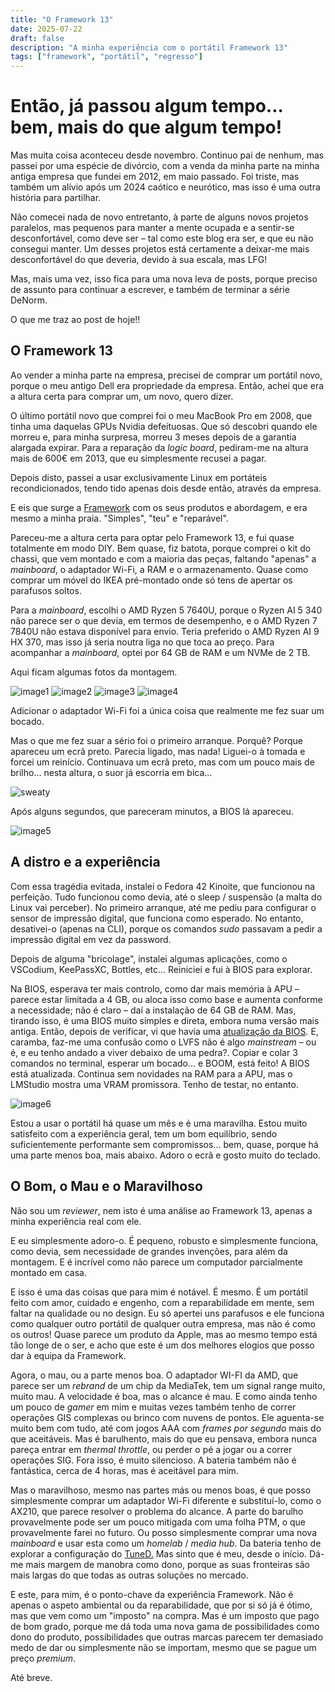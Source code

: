 ```yaml
---
title: "O Framework 13"
date: 2025-07-22
draft: false
description: "A minha experiência com o portátil Framework 13"
tags: ["framework", "portátil", "regresso"]
---
```


# Então, já passou algum tempo... bem, mais do que algum tempo!

Mas muita coisa aconteceu desde novembro. Continuo pai de nenhum, mas passei por uma espécie de divórcio, com a venda da minha parte na minha antiga empresa que fundei em 2012, em maio passado. Foi triste, mas também um alívio após um 2024 caótico e neurótico, mas isso é uma outra história para partilhar.

Não comecei nada de novo entretanto, à parte de alguns novos projetos paralelos, mas pequenos para manter a mente ocupada e a sentir-se desconfortável, como deve ser – tal como este blog era ser, e que eu não consegui manter. Um desses projetos está certamente a deixar-me mais desconfortável do que deveria, devido à sua escala, mas LFG!

Mas, mais uma vez, isso fica para uma nova leva de posts, porque preciso de assunto para continuar a escrever, e também de terminar a série DeNorm.

O que me traz ao post de hoje!!

## O Framework 13

Ao vender a minha parte na empresa, precisei de comprar um portátil novo, porque o meu antigo Dell era propriedade da empresa. Então, achei que era a altura certa para comprar um, um novo, quero dizer.

O último portátil novo que comprei foi o meu MacBook Pro em 2008, que tinha uma daquelas GPUs Nvidia defeituosas. Que só descobri quando ele morreu e, para minha surpresa, morreu 3 meses depois de a garantia alargada expirar. Para a reparação da *logic board*, pediram-me na altura mais de 600€ em 2013, que eu simplesmente recusei a pagar.

Depois disto, passei a usar exclusivamente Linux em portáteis recondicionados, tendo tido apenas dois desde então, através da empresa.

E eis que surge a [Framework](https://frame.work/pt/en) com os seus produtos e abordagem, e era mesmo a minha praia. "Simples", "teu" e "reparável".

Pareceu-me a altura certa para optar pelo Framework 13, e fui quase totalmente em modo DIY. Bem quase, fiz batota, porque comprei o kit do chassi, que vem montado e com a maioria das peças, faltando "apenas" a *mainboard*, o adaptador Wi-Fi, a RAM e o armazenamento. Quase como comprar um móvel do IKEA pré-montado onde só tens de apertar os parafusos soltos.

Para a *mainboard*, escolhi o AMD Ryzen 5 7640U, porque o Ryzen AI 5 340 não parece ser o que devia, em termos de desempenho, e o AMD Ryzen 7 7840U não estava disponível para envio. Teria preferido o AMD Ryzen AI 9 HX 370, mas isso já seria noutra liga no que toca ao preço. Para acompanhar a *mainboard*, optei por 64 GB de RAM e um NVMe de 2 TB.

Aqui ficam algumas fotos da montagem.

![image1](img/1.jpg)
![image2](img/2.jpg)
![image3](img/3.jpg)
![image4](img/4.jpg)

Adicionar o adaptador Wi-Fi foi a única coisa que realmente me fez suar um bocado.

Mas o que me fez suar a sério foi o primeiro arranque. Porquê? Porque apareceu um ecrã preto. Parecia ligado, mas nada! Liguei-o à tomada e forcei um reinício. Continuava um ecrã preto, mas com um pouco mais de brilho... nesta altura, o suor já escorria em bica...

![sweaty](img/huh.gif)

Após alguns segundos, que pareceram minutos, a BIOS lá apareceu.

![image5](img/5.jpg)

## A distro e a experiência

Com essa tragédia evitada, instalei o Fedora 42 Kinoite, que funcionou na perfeição. Tudo funcionou como devia, até o sleep / suspensão (a malta do Linux vai perceber). No primeiro arranque, até me pediu para configurar o sensor de impressão digital, que funciona como esperado. No entanto, desativei-o (apenas na CLI), porque os comandos *sudo* passavam a pedir a impressão digital em vez da password.

Depois de alguma "bricolage", instalei algumas aplicações, como o VSCodium, KeePassXC, Bottles, etc... Reiniciei e fui à BIOS para explorar.

Na BIOS, esperava ter mais controlo, como dar mais memória à APU – parece estar limitada a 4 GB, ou aloca isso como base e aumenta conforme a necessidade; não é claro – daí a instalação de 64 GB de RAM. Mas, tirando isso, é uma BIOS muito simples e direta, embora numa versão mais antiga. Então, depois de verificar, vi que havia uma [atualização da BIOS](https://knowledgebase.frame.work/en_us/framework-laptop-13-bios-and-driver-releases-amd-ryzen-7040-series-r1rXGVL16S). E, caramba, faz-me uma confusão como o LVFS não é algo *mainstream* – ou é, e eu tenho andado a viver debaixo de uma pedra?. Copiar e colar 3 comandos no terminal, esperar um bocado... e BOOM, está feito! A BIOS está atualizada. Continua sem novidades na RAM para a APU, mas o LMStudio mostra uma VRAM promissora. Tenho de testar, no entanto.

![image6](img/6.jpg)

Estou a usar o portátil há quase um mês e é uma maravilha. Estou muito satisfeito com a experiência geral, tem um bom equilíbrio, sendo suficientemente performante sem compromissos... bem, quase, porque há uma parte menos boa, mais abaixo. Adoro o ecrã e gosto muito do teclado.

## O Bom, o Mau e o Maravilhoso

Não sou um *reviewer*, nem isto é uma análise ao Framework 13, apenas a minha experiência real com ele.

E eu simplesmente adoro-o. É pequeno, robusto e simplesmente funciona, como devia, sem necessidade de grandes invenções, para além da montagem. E é incrível como não parece um computador parcialmente montado em casa.

E isso é uma das coisas que para mim é notável. É mesmo. É um portátil feito com amor, cuidado e engenho, com a reparabilidade em mente, sem faltar na qualidade ou no design. Eu só apertei uns parafusos e ele funciona como qualquer outro portátil de qualquer outra empresa, mas não é como os outros! Quase parece um produto da Apple, mas ao mesmo tempo está tão longe de o ser, e acho que este é um dos melhores elogios que posso dar à equipa da Framework.

Agora, o mau, ou a parte menos boa. O adaptador WI-FI da AMD, que parece ser um *rebrand* de um chip da MediaTek, tem um signal range muito, muito mau. A velocidade é boa, mas o alcance é mau. E como ainda tenho um pouco de *gamer* em mim e muitas vezes também tenho de correr operações GIS complexas ou brinco com nuvens de pontos. Ele aguenta-se muito bem com tudo, até com jogos AAA com *frames por segundo* mais do que aceitáveis. Mas é barulhento, mais do que eu pensava, embora nunca pareça entrar em *thermal throttle*, ou perder o pé a jogar ou a correr operações SIG. Fora isso, é muito silencioso. A bateria também não é fantástica, cerca de 4 horas, mas é aceitável para mim.

Mas o maravilhoso, mesmo nas partes más ou menos boas, é que posso simplesmente comprar um adaptador Wi-Fi diferente e substituí-lo, como o AX210, que parece resolver o problema do alcance. A parte do barulho provavelmente pode ser um pouco mitigada com uma folha PTM, o que provavelmente farei no futuro. Ou posso simplesmente comprar uma nova *mainboard* e usar esta como um *homelab* / *media hub*. Da bateria tenho de explorar a configuração do [TuneD.](https://docs.redhat.com/en/documentation/red_hat_enterprise_linux/8/html/monitoring_and_managing_system_status_and_performance/getting-started-with-tuned_monitoring-and-managing-system-status-and-performance=) Mas sinto que é meu, desde o início. Dá-me mais margem de manobra como dono, porque as suas fronteiras são mais largas do que todas as outras soluções no mercado.

E este, para mim, é o ponto-chave da experiência Framework. Não é apenas o aspeto ambiental ou da reparabilidade, que por si só já é ótimo, mas que vem como um "imposto" na compra. Mas é um imposto que pago de bom grado, porque me dá toda uma nova gama de possibilidades como dono do produto, possibilidades que outras marcas parecem ter demasiado medo de dar ou simplesmente não se importam, mesmo que se pague um preço *premium*.

Até breve.